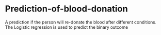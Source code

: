 # Prediction-of-blood-donation
A prediction if the person will re-donate the blood after different conditions. The Logistic regression is used to predict the binary outcome
